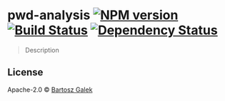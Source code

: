 # pwd-analysis [![NPM version][npm-image]][npm-url] [![Build Status][travis-image]][travis-url] [![Dependency Status][daviddm-image]][daviddm-url]
> Description

## License

Apache-2.0 © [Bartosz Galek]()

[npm-image]: https://badge.fury.io/js/pwd-analysis.svg
[npm-url]: https://npmjs.org/package/pwd-analysis
[travis-image]: https://travis-ci.org/bgalek/pwd-analysis.svg?branch=master
[travis-url]: https://travis-ci.org/bgalek/pwd-analysis
[daviddm-image]: https://david-dm.org/bgalek/pwd-analysis.svg?theme=shields.io
[daviddm-url]: https://david-dm.org/bgalek/pwd-analysis

